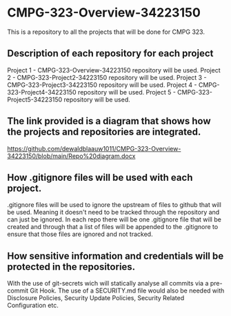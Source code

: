 # CMPG-323-Overview-34223150
This is a repository to all the projects that will be done for CMPG 323.

## Description of each repository for each project
Project 1 - CMPG-323-Overview-34223150 repository will be used.
Project 2 - CMPG-323-Project2-34223150 repository will be used.
Project 3 - CMPG-323-Project3-34223150 repository will be used.
Project 4 - CMPG-323-Project4-34223150 repository will be used.
Project 5 - CMPG-323-Project5-34223150 repository will be used.

## The link provided is a diagram that shows how the projects and repositories are integrated.
https://github.com/dewaldblaauw1011/CMPG-323-Overview-34223150/blob/main/Repo%20diagram.docx

## How .gitignore files will be used with each project.
.gitignore files will be used to ignore the upstream of files to github that will be used. Meaning it doesn't need to be tracked through the repository and can just be ignored. In each repo there will be one .gitignore file that will be created and through that a list of files will be appended to the .gitignore to ensure that those files are ignored and not tracked.  

## How sensitive information and credentials will be protected in the repositories.
With the use of git-secrets wich will statically analyse all commits via  a pre-commit Git Hook. The use of a SECURITY.md file would also be needed with Disclosure Policies, Security Update Policies, Security Related Configuration etc. 
